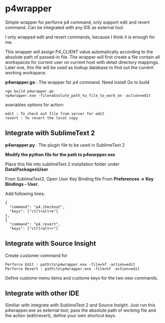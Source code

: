 p4wrapper
=========

Simple wrapper for perforce p4 command, only support edit and revert command. Can be integrated with any IDE as external tool. 

I only wrapped edit and revert commands, because I think it is enough for me.

This wrapper will assign P4_CLIENT value automatically according to the absolute path of passed-in file.
The wrapper will first create a file contain all workspaces for current user on current host with detail directory mappings. Later one, this file will be used as lookup database to find out the current working workspace. 

**p4wrapper.go** : The wrapper for p4 command. Need install Go to build

    >go build p4wrapper.go 
    >p4wrapper.exe -file=absolute_path_to_file_to_work_on -action=edit

avariables options for action:

    edit : To check out file from server for edit
    revert : To revert the local copy

Integrate with SublimeText 2
------------------------------

**p4wrapper.py** : The plugin file to be used in SublimeText 2

**Modify the python file for the path to p4warpper.exe**

Place this file into sublimeText 2 installation folder under **Data\Packages\User**

From SublimeText2, Open User Key Binding file From **Preferences -> Key Bindings - User**, 

Add following lines:

    {
      "command": "p4_checkout",
      "keys": ["ctrl+alt+e"]
    },
    {
      "command": "p4_revert",
      "keys": ["ctrl+alt+r"]

Integrate with Source Insight
------------------------
Create customer command for 

    Perforce Edit : path\to\p4wrapper.exe -file=%f -action=edit
    Perforce Revert : path\to\p4wrapper.exe -file=%f -action=edit

Define custome menu items and custome keys for the two new commands.


Integrate with other IDE
-----------------------
Similiar with integrate with SublimeText 2 and Source Insight. Just run this p4wrapper.exe as external tool, pass the absolute path of working file and the action (edit/revert), define your own shortcut keys.


